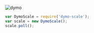 ![dymo][dymo]

```javascript
var DymoScale = require('dymo-scale');
var scale = new DymoScale();
scale.poll();
```

[dymo]: http://f.cl.ly/items/153y0S3l301A3i1x3G2K/dymo.png
